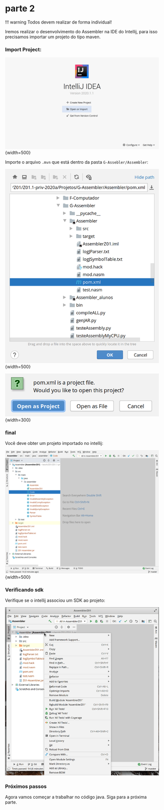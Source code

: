 # parte 2

!!! warning
    Todos devem realizar de forma individual!

Iremos realizar o desenvolvimento do Assembler na IDE do Intellij, para isso precisamos importar um projeto do tipo maven.

### Import Project:

![](figs/H-Assembler/intellij/1.png){width=500}

Importe o arquivo `.mvn` que está dentro da pasta `G-Assebler/Assembler`:

![](figs/H-Assembler/intellij/2.png){width=500}

![](figs/H-Assembler/intellij/3.png){width=300}

### final

Você deve obter um projeto importado no intellij:

![](figs/H-Assembler/intellij/4.png){width=500}

### Verificando sdk

Verifique se o intellij associou um SDK ao projeto:

![](figs/H-Assembler/intellij/5.gif)

### Próximos passos

Agora vamos começar a trabalhar no código java. Siga para a próxima parte.
